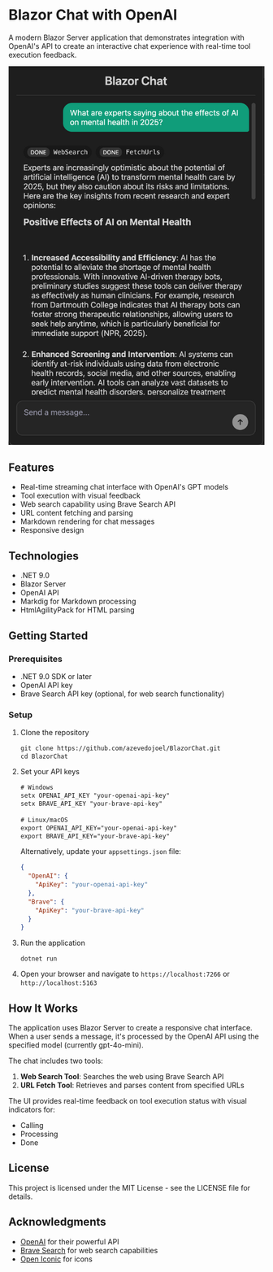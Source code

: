 # Blazor Chat with OpenAI

A modern Blazor Server application that demonstrates integration with OpenAI's API to create an interactive chat experience with real-time tool execution feedback.

![Blazor Chat Screenshot](screenshot.jpg)

## Features

- Real-time streaming chat interface with OpenAI's GPT models
- Tool execution with visual feedback
- Web search capability using Brave Search API
- URL content fetching and parsing
- Markdown rendering for chat messages
- Responsive design

## Technologies

- .NET 9.0
- Blazor Server
- OpenAI API
- Markdig for Markdown processing
- HtmlAgilityPack for HTML parsing

## Getting Started

### Prerequisites

- .NET 9.0 SDK or later
- OpenAI API key
- Brave Search API key (optional, for web search functionality)

### Setup

1. Clone the repository
   ```
   git clone https://github.com/azevedojoel/BlazorChat.git
   cd BlazorChat
   ```

2. Set your API keys
   ```
   # Windows
   setx OPENAI_API_KEY "your-openai-api-key"
   setx BRAVE_API_KEY "your-brave-api-key"
   
   # Linux/macOS
   export OPENAI_API_KEY="your-openai-api-key"
   export BRAVE_API_KEY="your-brave-api-key"
   ```

   Alternatively, update your `appsettings.json` file:
   ```json
   {
     "OpenAI": {
       "ApiKey": "your-openai-api-key"
     },
     "Brave": {
       "ApiKey": "your-brave-api-key"
     }
   }
   ```

3. Run the application
   ```
   dotnet run
   ```

4. Open your browser and navigate to `https://localhost:7266` or `http://localhost:5163`

## How It Works

The application uses Blazor Server to create a responsive chat interface. When a user sends a message, it's processed by the OpenAI API using the specified model (currently gpt-4o-mini).

The chat includes two tools:
1. **Web Search Tool**: Searches the web using Brave Search API
2. **URL Fetch Tool**: Retrieves and parses content from specified URLs

The UI provides real-time feedback on tool execution status with visual indicators for:
- Calling
- Processing
- Done

## License

This project is licensed under the MIT License - see the LICENSE file for details.

## Acknowledgments

- [OpenAI](https://openai.com/) for their powerful API
- [Brave Search](https://brave.com/search/) for web search capabilities
- [Open Iconic](https://github.com/iconic/open-iconic) for icons
